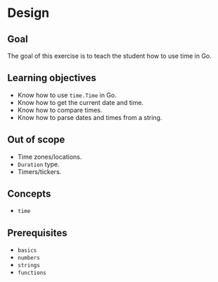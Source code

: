 # Design

## Goal

The goal of this exercise is to teach the student how to use time in Go.

## Learning objectives

- Know how to use `time.Time` in Go.
- Know how to get the current date and time.
- Know how to compare times.
- Know how to parse dates and times from a string.

## Out of scope

- Time zones/locations.
- `Duration` type.
- Timers/tickers.

## Concepts

- `time`

## Prerequisites

- `basics`
- `numbers`
- `strings`
- `functions`

